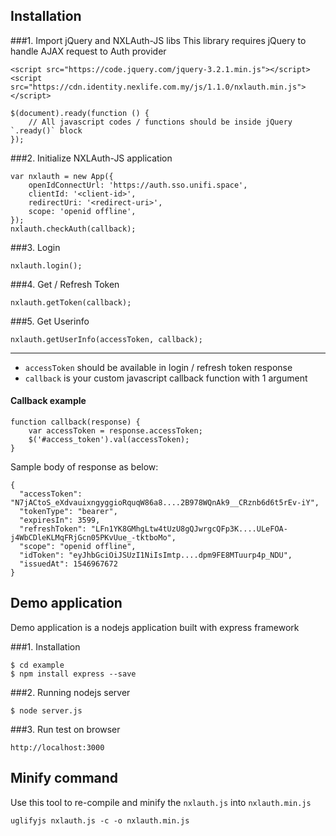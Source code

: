 ## Installation

###1. Import jQuery and NXLAuth-JS libs
This library requires jQuery to handle AJAX request to Auth provider
```
<script src="https://code.jquery.com/jquery-3.2.1.min.js"></script>
<script src="https://cdn.identity.nexlife.com.my/js/1.1.0/nxlauth.min.js"></script>
```

```
$(document).ready(function () {
    // All javascript codes / functions should be inside jQuery `.ready()` block
});
```

###2. Initialize NXLAuth-JS application
```
var nxlauth = new App({
    openIdConnectUrl: 'https://auth.sso.unifi.space',
    clientId: '<client-id>',
    redirectUri: '<redirect-uri>',
    scope: 'openid offline',
});
nxlauth.checkAuth(callback);
```

###3. Login
```
nxlauth.login();
```

###4. Get / Refresh Token
```
nxlauth.getToken(callback);
```

###5. Get Userinfo
```
nxlauth.getUserInfo(accessToken, callback);
```

---

* `accessToken` should be available in login / refresh token response
* `callback` is your custom javascript callback function with 1 argument
#### Callback example
```
function callback(response) {
    var accessToken = response.accessToken;
    $('#access_token').val(accessToken);
}
```
Sample body of response as below:
```
{
  "accessToken": "N7jACtoS_eXdvauixngyggioRquqW86a8....2B978WQnAk9__CRznb6d6t5rEv-iY",
  "tokenType": "bearer",
  "expiresIn": 3599,
  "refreshToken": "LFn1YK8GMhgLtw4tUzU8gQJwrgcQFp3K....ULeFOA-j4WbCDleKLMqFRjGcn05PKvUue_-tktboMo",
  "scope": "openid offline",
  "idToken": "eyJhbGciOiJSUzI1NiIsImtp....dpm9FE8MTuurp4p_NDU",
  "issuedAt": 1546967672
}
```

## Demo application
Demo application is a nodejs application built with express framework

###1. Installation
```
$ cd example
$ npm install express --save
```

###2. Running nodejs server
```
$ node server.js
```

###3. Run test on browser
```
http://localhost:3000
```


## Minify command
Use this tool to re-compile and minify the `nxlauth.js` into `nxlauth.min.js`
```
uglifyjs nxlauth.js -c -o nxlauth.min.js
```